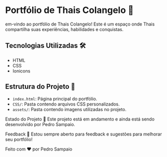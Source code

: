 # Portfólio de Thais Colangelo 💼

em-vindo ao portfólio de Thais Colangelo! Este é um espaço onde Thais compartilha suas experiências, habilidades e conquistas.
## Tecnologias Utilizadas 🛠️

- HTML
- CSS
- Ionicons

## Estrutura do Projeto 📁

- `index.html`: Página principal do portfólio.
- `CSS/`: Pasta contendo arquivos CSS personalizados.
- `assets/`: Pasta contendo imagens utilizadas no projeto.

Estado do Projeto 🚧
Este projeto está em andamento e ainda está sendo desenvolvido por Pedro Sampaio.

Feedback 📣
Estou sempre aberto para feedback e sugestões para melhorar seu portfólio!

Feito com ❤️ por Pedro Sampaio
